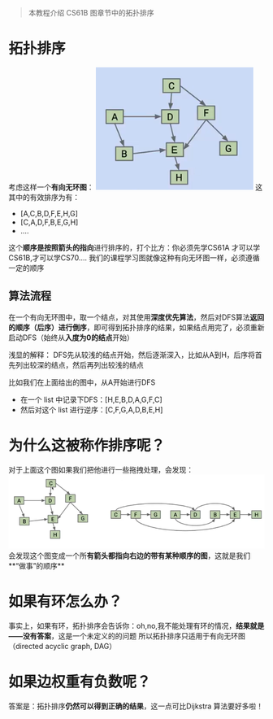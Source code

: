 > 本教程介绍 CS61B 图章节中的拓扑排序

# 拓扑排序
考虑这样一个**有向无环图**：
![alt text](image-19.png)
这其中的有效排序为有：
- [A,C,B,D,F,E,H,G]
- [C,A,D,F,B,E,G,H]
- ....

这个**顺序是按照箭头的指向**进行排序的，打个比方：你必须先学CS61A 才可以学CS61B,才可以学CS70....
我们的课程学习图就像这种有向无环图一样，必须遵循一定的顺序

## 算法流程
在一个有向无环图中，取一个结点，对其使用**深度优先算法**，然后对DFS算法**返回的顺序（后序）进行倒序**，即可得到拓扑排序的结果，如果结点用完了，必须重新启动DFS（始终从**入度为0的结点**开始）

浅显的解释：
DFS先从较浅的结点开始，然后逐渐深入，比如从A到H，后序将首先列出较深的结点，然后再列出较浅的结点

比如我们在上面给出的图中，从A开始进行DFS
- 在一个 list 中记录下DFS：[H,E,B,D,A,G,F,C]
- 然后对这个 list 进行逆序：[C,F,G,A,D,B,E,H]

# 为什么这被称作排序呢？
对于上面这个图如果我们把他进行一些拖拽处理，会发现：
![alt text](image-20.png)
会发现这个图变成一个所**有箭头都指向右边的带有某种顺序的图**，这就是我们**“做事”的顺序**

# 如果有环怎么办？
事实上，如果有环，拓扑排序会告诉你：oh,no,我不能处理有环的情况，**结果就是——没有答案**，这是一个未定义的的问题
所以拓扑排序只适用于有向无环图（directed acyclic graph, DAG）

# 如果边权重有负数呢？
答案是：拓扑排序**仍然可以得到正确的结果**，这一点可比Dijkstra 算法要好多啦！